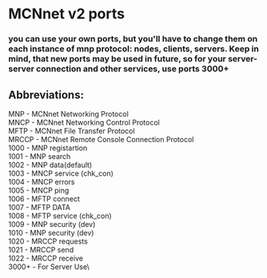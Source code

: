 # MCNnet v2 ports
### you can use your own ports, but you'll have to change them on each instance of mnp protocol: nodes, clients, servers. Keep in mind, that new ports may be used in future, so for your server-server connection and other services, use ports 3000+
## Abbreviations:
MNP - MCNnet Networking Protocol\
MNCP - MCNnet Networking Control Protocol\
MFTP - MCNnet File Transfer Protocol\
MRCCP - MCNnet Remote Console Connection Protocol\
1000 - MNP registartion\
1001 - MNP search\
1002 - MNP data(default)\
1003 - MNCP service (chk_con)\
1004 - MNCP errors\
1005 - MNCP ping\
1006 - MFTP connect\
1007 - MFTP DATA\
1008 - MFTP service (chk_con)\
1009 - MNP security (dev)\
1010 - MNP security (dev)\
1020 - MRCCP requests\
1021 - MRCCP send\
1022 - MRCCP receive\
3000+ - For Server Use\
